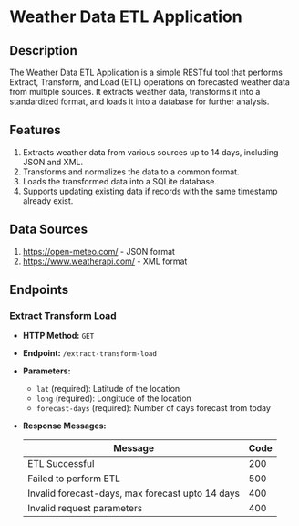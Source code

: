 # Weather Data ETL Application

## Description
The Weather Data ETL Application is a simple RESTful tool that performs Extract, Transform, and Load (ETL) operations on forecasted weather data from multiple sources. It extracts weather data, transforms it into a standardized format, and loads it into a database for further analysis.

## Features
1. Extracts weather data from various sources up to 14 days, including JSON and XML.
2. Transforms and normalizes the data to a common format.
3. Loads the transformed data into a SQLite database.
4. Supports updating existing data if records with the same timestamp already exist.

## Data Sources
1. https://open-meteo.com/ - JSON format
2. https://www.weatherapi.com/ - XML format

## Endpoints

### Extract Transform Load

- **HTTP Method:** `GET`
- **Endpoint:** `/extract-transform-load`
- **Parameters:**
    - `lat` (required): Latitude of the location
    - `long` (required): Longitude of the location
    - `forecast-days` (required): Number of days forecast from today
- **Response Messages:**

  | Message            | Code |
  |------|--------------------------|
  | ETL Successful | 200  |
  | Failed to perform ETL    | 500  |
  | Invalid forecast-days, max forecast upto 14 days    | 400  |
  | Invalid request parameters      | 400  |

